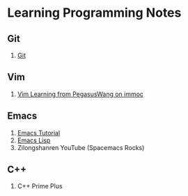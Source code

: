 # Learning Programming Notes
## Git
1. [Git](https://github.com/AdamYuWen/LearningProgramming/blob/master/git.md)
## Vim
1. [Vim Learning from PegasusWang on immoc](https://github.com/AdamYuWen/LearningProgramming/blob/master/vim_pegasuswang_immoc.md)
## Emacs
1. [Emacs Tutorial](https://github.com/AdamYuWen/LearningProgramming/blob/master/emacs_tutorial.md)
2. [Emacs Lisp](https://learnxinyminutes.com/docs/elisp/)
3. Zilongshanren YouTube (Spacemacs Rocks)
## C++
1. C++ Prime Plus
